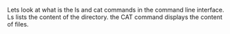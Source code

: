 Lets look at what is the ls and cat commands in the command line interface. 
Ls lists the content of the directory. 
the CAT command displays the content of files.
